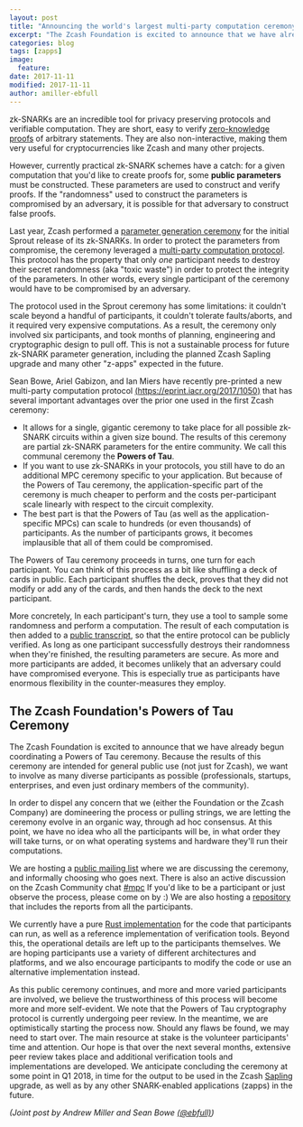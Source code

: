 ```yaml
---
layout: post
title: "Announcing the world's largest multi-party computation ceremony"
excerpt: "The Zcash Foundation is excited to announce that we have already begun coordinating a Powers of Tau ceremony."
categories: blog
tags: [zapps]
image:
  feature:
date: 2017-11-11
modified: 2017-11-11
author: amiller-ebfull
---
```


zk-SNARKs are an incredible tool for privacy preserving protocols and verifiable computation. They are short, easy to verify [zero-knowledge proofs](https://z.cash/technology/zksnarks.html) of arbitrary statements. They are also non-interactive, making them very useful for cryptocurrencies like Zcash and many other projects.

However, currently practical zk-SNARK schemes have a catch: for a given computation that you'd like to create proofs for, some **public parameters** must be constructed. These parameters are used to construct and verify proofs. If the "randomness" used to construct the parameters is compromised by an adversary, it is possible for that adversary to construct false proofs.

Last year, Zcash performed a [parameter generation ceremony](https://z.cash/technology/paramgen.html) for the initial Sprout release of its zk-SNARKs. In order to protect the parameters from compromise, the ceremony leveraged a [multi-party computation protocol](https://z.cash/blog/generating-zcash-parameters.html). This protocol has the property that only _one_ participant needs to destroy their secret randomness (aka "toxic waste") in order to protect the integrity of the parameters. In other words, every single participant of the ceremony would have to be compromised by an adversary.

The protocol used in the Sprout ceremony has some limitations: it couldn't scale beyond a handful of participants, it couldn't tolerate faults/aborts, and it required very expensive computations. As a result, the ceremony only involved six participants, and took months of planning, engineering and cryptographic design to pull off. This is not a sustainable process for future zk-SNARK parameter generation, including the planned Zcash Sapling upgrade and many other "z-apps" expected in the future.

Sean Bowe, Ariel Gabizon, and Ian Miers have recently pre-printed a new multi-party computation protocol [(https://eprint.iacr.org/2017/1050)](https://eprint.iacr.org/2017/1050) that has several important advantages over the prior one used in the first Zcash ceremony:

* It allows for a single, gigantic ceremony to take place for all possible zk-SNARK circuits within a given size bound. The results of this ceremony are partial zk-SNARK parameters for the entire community. We call this communal ceremony the **Powers of Tau**.
* If you want to use zk-SNARKs in your protocols, you still have to do an additional MPC ceremony specific to your application. But because of the Powers of Tau ceremony, the application-specific part of the ceremony is much cheaper to perform and the costs per-participant scale linearly with respect to the circuit complexity.
* The best part is that the Powers of Tau (as well as the application-specific MPCs) can scale to hundreds (or even thousands) of participants. As the number of participants grows, it becomes implausible that all of them could be compromised.

The Powers of Tau ceremony proceeds in turns, one turn for each participant. You can think of this process as a bit like shuffling a deck of cards in public. Each participant shuffles the deck, proves that they did not modify or add any of the cards, and then hands the deck to the next participant.

More concretely, In each participant's turn, they use a tool to sample some randomness and perform a computation. The result of each computation is then added to a [public transcript](https://github.com/ZcashFoundation/powersoftau-attestations/), so that the entire protocol can be publicly verified. As long as one participant successfully destroys their randomness when they're finished, the resulting parameters are secure. As more and more participants are added, it becomes unlikely that an adversary could have compromised everyone. This is especially true as participants have enormous flexibility in the counter-measures they employ.

## The Zcash Foundation's Powers of Tau Ceremony
The Zcash Foundation is excited to announce that we have already begun coordinating a Powers of Tau ceremony. Because the results of this ceremony are intended for general public use (not just for Zcash), we want to involve as many diverse participants as possible (professionals, startups, enterprises, and even just ordinary members of the community). 

In order to dispel any concern that we (either the Foundation or the Zcash Company) are domineering the process or pulling strings, we are letting the ceremony evolve in an organic way, through ad hoc consensus. At this point, we have no idea who all the participants will be, in what order they will take turns, or on what operating systems and hardware they'll run their computations.

We are hosting a [public mailing list](https://lists.z.cash.foundation/mailman/listinfo/zapps-wg) where we are discussing the ceremony, and informally choosing who goes next. There is also an active discussion on the Zcash Community chat [#mpc](https://chat.zcashcommunity.com/channel/mpc) If you'd like to be a participant or just observe the process, please come on by :) We are also hosting a [repository](https://github.com/ZcashFoundation/powersoftau-attestations/) that includes the reports from all the participants.

We currently have a pure [Rust implementation](https://github.com/ebfull/powersoftau/) for the code that participants can run, as well as a reference implementation of verification tools. Beyond this, the operational details are left up to the participants themselves. We are hoping participants use a variety of different architectures and platforms, and we also encourage participants to modify the code or use an alternative implementation instead.

As this public ceremony continues, and more and more varied participants are involved, we believe the  trustworthiness of this process will become more and more self-evident. We note that the Powers of Tau cryptography protocol is currently undergoing peer review. In the meantime, we are optimistically starting the process now. Should any flaws be found, we may need to start over. The main resource at stake is the volunteer participants' time and attention. Our hope is that over the next several months, extensive peer review takes place and additional verification tools and implementations are developed. We anticipate concluding the ceremony at some point in Q1 2018, in time for the output to be used in the Zcash [Sapling](https://z.cash/tag/sapling.html) upgrade, as well as by any other SNARK-enabled applications (zapps) in the future.

_(Joint post by Andrew Miller and Sean Bowe [(@ebfull)](https://twitter.com/ebfull))_
